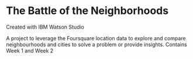 # **The Battle of the Neighborhoods**
Created with IBM Watson Studio

A project to leverage the Foursquare location data to explore and compare neighbourhoods and cities to solve a problem or provide insights. Contains Week 1 and Week 2

